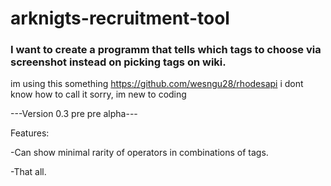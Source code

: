 # arknigts-recruitment-tool
### I want to create a programm that tells which tags to choose via screenshot instead on picking tags on wiki.
im using this something https://github.com/wesngu28/rhodesapi i dont know how to call it sorry, im new to coding

---Version 0.3 pre pre alpha--- 

Features: 

-Can show minimal rarity of operators in combinations of tags. 

-That all. 
 
